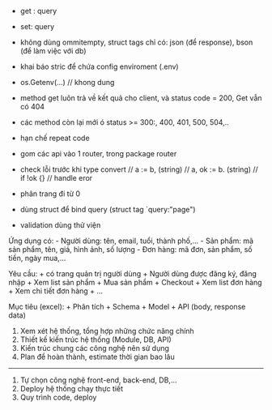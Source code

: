- get : query
- set: query
- không dùng ommitempty, struct tags chỉ có: json (để response), bson (để làm việc với db)
- khai báo stric để chứa config enviroment (.env)
- os.Getenv(...) // khong dung

- method get luôn trả về kết quả cho client, và status code = 200, Get vẫn có 404
- các method còn lại mới ó status >= 300:, 400, 401, 500, 504,..
- hạn chế repeat code

- gom các api vào 1 router, trong package router

- check lỗi trước khi type convert
  // a := b, (string)
  // a, ok := b. (string)
  // if !ok {} // handle eror

- phân trang đi từ 0
- dùng struct để bind query (struct tag `query:"page")

- validation dùng thử viện

Ứng dụng có: - Người dùng: tên, email, tuổi, thành phố,... - Sản phẩm: mã sản phẩm, tên, giá, hình ảnh, số lượng - Đơn hàng: mã đơn, sản phẩm, số tiền, ngày mua,...

Yêu cầu: + có trang quản trị người dùng + Người dùng được đăng ký, đăng nhập + Xem list sản phẩm + Mua sản phẩm + Checkout + Xem list đơn hàng + Xem chi tiết đơn hàng + ...

Mục tiêu (excel): + Phân tích + Schema + Model + API (body, response data)

1. Xem xét hệ thống, tổng hợp những chức năng chính
2. Thiết kế kiến trúc hệ thống (Module, DB, API)
3. Kiến trúc chung các công nghệ nên sử dụng
4. Plan để hoàn thành, estimate thời gian bao lâu

---

1. Tự chọn công nghệ front-end, back-end, DB,...
2. Deploy hệ thống chạy thực tiết
3. Quy trình code, deploy
